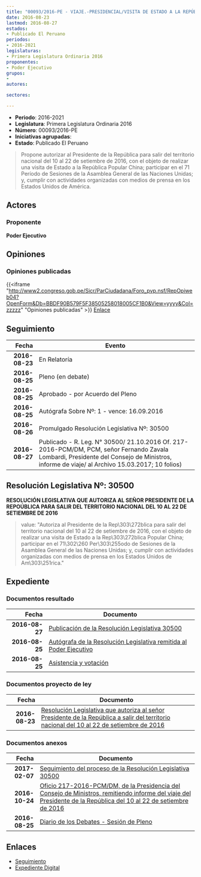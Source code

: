 ```yaml
---
title: "00093/2016-PE - VIAJE.-PRESIDENCIAL/VISITA DE ESTADO A LA REPÚBLICA POPULAR CHINA Y A ESTADOS UNIDOS DE AMÉRICA"
date: 2016-08-23
lastmod: 2016-08-27
estados:
- Publicado El Peruano
periodos:
- 2016-2021
legislaturas:
- Primera Legislatura Ordinaria 2016
proponentes:
- Poder Ejecutivo
grupos:
- 
autores:

sectores:

---
```

- **Periodo**: 2016-2021
- **Legislatura**: Primera Legislatura Ordinaria 2016
- **Número**: 00093/2016-PE
- **Iniciativas agrupadas**: 
- **Estado**: Publicado El Peruano

> Propone autorizar al Presidente de la República para salir del territorio nacional del 10 al 22 de setiembre de 2016, con el objeto de realizar una visita de Estado a la República Popular China; participar en el 71 Período de Sesiones de la Asamblea General de las Naciones Unidas; y, cumplir con actividades organizadas con medios de prensa en los Estados Unidos de América.


## Actores

### Proponente

**Poder Ejecutivo**

## Opiniones

### Opiniones publicadas

{{<iframe "http://www2.congreso.gob.pe/Sicr/ParCiudadana/Foro_pvp.nsf/RepOpiweb04?OpenForm&Db=BBDF90B579F5F38505258018005CF1B0&View=yyyy&Col=zzzzz" "Opiniones publicadas" >}}
[Enlace](http://www2.congreso.gob.pe/Sicr/ParCiudadana/Foro_pvp.nsf/RepOpiweb04?OpenForm&Db=BBDF90B579F5F38505258018005CF1B0&View=yyyy&Col=zzzzz)


## Seguimiento

| Fecha | Evento |
|------:|--------|
| **2016-08-23** | En Relatoría |
| **2016-08-25** | Pleno (en debate) |
| **2016-08-25** | Aprobado - por Acuerdo del Pleno |
| **2016-08-25** | Autógrafa Sobre Nº: 1 - vence: 16.09.2016 |
| **2016-08-26** | Promulgado Resolución Legislativa Nº: 30500 |
| **2016-08-27** | Publicado - R. Leg. N° 30500/ 21.10.2016 Of. 217-2016-PCM/DM, PCM, señor Fernando Zavala Lombardi, Presidente del Consejo de Ministros, informe de viaje/ al Archivo 15.03.2017; 10 folios) |

## Resolución Legislativa Nº: 30500

**RESOLUCIÓN LEGISLATIVA QUE AUTORIZA AL SEÑOR PRESIDENTE DE LA REPOÚBLICA PARA SALIR DEL TERRITORIO NACIONAL DEL 10 AL 22 DE SETIEMBRE DE 2016**

> value: "Autoriza al Presidente de la Rep\303\272blica para salir del territorio nacional del 10 al 22 de setiembre de 2016, con el objeto de realizar una visita de Estado a la Rep\303\272blica Popular China; participar en el 71\302\260 Per\303\255odo de Sesiones de la Asamblea General de las Naciones Unidas; y, cumplir con actividades organizadas con medios de prensa en los Estados Unidos de Am\303\251rica."


## Expediente

### Documentos resultado

| Fecha | Documento |
|------:|-----------|
| **2016-08-27** | [Publicación de la Resolución Legislativa 30500](http://www.leyes.congreso.gob.pe/Documentos/2016_2021/ADLP/Normas_Legales/30500-RLG..pdf) |
| **2016-08-25** | [Autógrafa de la Resolución Legislativa remitida al Poder Ejecutivo](http://www.leyes.congreso.gob.pe/Documentos/2016_2021/ADLP/Texto_Aprobado/AU0009320160825.pdf) |
| **2016-08-25** | [Asistencia y votación](http://www.leyes.congreso.gob.pe/Documentos/2016_2021/Asistencia_y_Votacion/Proyectos_de_Ley/AV0009320160825..pdf) |

### Documentos proyecto de ley

| Fecha | Documento |
|------:|-----------|
| **2016-08-23** | [Resolución Legislativa que autoriza al señor Presidente de la República a salir del territorio nacional del 10 al 22 de setiembre de 2016](http://www.leyes.congreso.gob.pe/Documentos/2016_2021/Proyectos_de_Ley_y_de_Resoluciones_Legislativas/PL0009120160822.pdf) |

### Documentos anexos

| Fecha | Documento |
|------:|-----------|
| **2017-02-07** | [Seguimiento del proceso de la Resolución Legislativa 30500](http://www2.congreso.gob.pe/Sicr/TraDocEstProc/Contdoc03_2011.nsf/Docpub/5E98CC77C7427CFF052580C00074EB64/$FILE/00093PL20170207.pdf) |
| **2016-10-24** | [Oficio 217-2016-PCM/DM, de la Presidencia del Consejo de Ministros, remitiendo informe del viaje del Presidente de la República del 10 al 22 de setiembre de 2016](http://www.leyes.congreso.gob.pe/Documentos/2016_2021/Oficios/Poder_Ejecutivo/OFICIO-217-2016-PCM-DM.pdf) |
| **2016-08-25** | [Diario de los Debates - Sesión de Pleno](http://www.leyes.congreso.gob.pe/Documentos/2016_2021/ADLP/Diario_Debates/30500_DD.pdf) |

## Enlaces

- [Seguimiento](http://www2.congreso.gob.pe/Sicr/TraDocEstProc/CLProLey2016.nsf/f7fff46988ca05b1052578e100829cc7/0b8729bb4674425905258018005dbffa?OpenDocument)
- [Expediente Digital](http://www2.congreso.gob.pe/Sicr/TraDocEstProc/Expvirt_2011.nsf/visbusqptramdoc1621/00093?opendocument)

